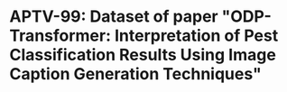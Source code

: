 # APTV-99: Dataset of paper "ODP-Transformer: Interpretation of Pest Classification Results Using Image Caption Generation Techniques"
